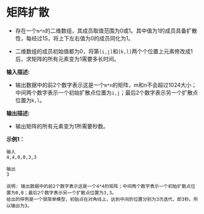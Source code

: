 # 矩阵扩散

- 存在一个`m*n`的二维数组，其成员取值范围为0或1。其中值为1的成员具备扩散性，每经过1S，将上下左右值为0的成员同化为1。

- 二维数组的成员初始值都为0，将第`[i,j]`和`[k,l]`两个个位置上元素修改成1后，求矩阵的所有元素变为1需要多长时间。

**输入描述:**

- 输出数据中的前2个数字表示这是一个`m*n`的矩阵，m和n不会超过1024大小；中间两个数字表示一个初始扩散点位置为`i,j`；最后2个数字表示另一个扩散点位置为`k,l`。

**输出描述:**

- 输出矩阵的所有元素变为1所需要秒数。

**示例1：**

```
输入
4,4,0,0,3,3

输出
3

说明: 输出数据中的前2个数字表示这是一个4*4的矩阵；中间两个数字表示一个初始扩散点位置为0,0；最后2个数字表示另一个扩散点位置为3,3。
给出的样例是一个很简单模型，初始点在对角线上，达到中间的位置分别为3次迭代，即3秒。所以输出为3。
```

